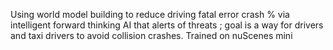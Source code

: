 Using world model building to reduce driving fatal error crash % via intelligent forward thinking AI that alerts of threats ; goal is a way for drivers and taxi drivers to avoid collision crashes.
Trained on nuScenes mini 
